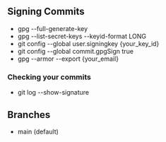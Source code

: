 ## Signing Commits

- gpg --full-generate-key
- gpg --list-secret-keys --keyid-format LONG
- git config --global user.signingkey {your_key_id}
- git config --global commit.gpgSign true 
- gpg --armor --export {your_email}

### Checking your commits

- git log --show-signature

## Branches

- main (default)